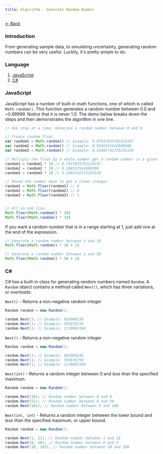```yaml
---
title: Algorithm - Generate Random Number
---
```


[← Back](/references/)

### Introduction

From generating sample data, to simulating uncertainty, generating random numbers can be very useful. Luckily, it's pretty simple to do.

### Language
1. [JavaScript](#JavaScript)
2. [C#](#c-sharp)

### JavaScript

JavaScript has a number of built-in math functions, one of which is called `Math.random()`. This function generates a random number between 0.0 and ~0.99999. Notice that it is never 1.0. The demo below breaks down the steps and then demonstrates the algorithm in one line.

```js
// One step at a time. Generate a random number between 0 and 9.

// Create random float.
var random1 = Math.random() // Example: 0.07437935702224197
var random2 = Math.random() // Example: 0.8166553542608308
var random3 = Math.random() // Example: 0.32402742725235156

// Multiply the float by a whole number get a random number in a given range.
random1 = random1 * 10 // 0.7437935702224197
random2 = random2 * 10 // 8.166553542608308
random3 = random3 * 10 // 3.2402742725235156

// Round the number down to get a clean integer.
random1 = Math.floor(random1) // 0
random2 = Math.floor(random2) // 8
random3 = Math.floor(random3) // 3


// All on one line.
Math.floor(Math.random() * 10)
Math.floor(Math.random() * 10)
```

If you want a random number that is in a range starting at 1, just add one at the end of the expression.

```js
// Generate a random number between 1 and 10
Math.floor(Math.random() * 10 + 1)

// Generate a random number between 1 and 50
Math.floor(Math.random() * 50 + 1)
```

<h3 id="c-sharp">C#</h3>

C# has a built-in class for generating random numbers named `Random`. A `Random` object contains a method called `Next()`, which has three variations, or *overloads*:

`Next()` - Returns a non-negative random integer

```cs
Random random = new Random();

random.Next(); // Example: 665004238
random.Next(); // Example: 392976750
random.Next(); // Example: 1178083184
```

`Next()` - Returns a non-negative random integer

```cs
Random random = new Random();

random.Next(); // Example: 665004238
random.Next(); // Example: 392976750
random.Next(); // Example: 1178083184
```

`Next(int)` - Returns a random integer between 0 and *less than* the specified maximum.

```cs
Random random = new Random();

random.Next(10); // Random number between 0 and 9
random.Next(51); // Random number between 0 and 50
random.Next(101); // Random number between 0 and 100
```

`Next(int, int)` - Returns a random integer between the lower bound and *less than* the specified maximum, or upper bound.

```cs
Random random = new Random();

random.Next(1, 11); // Random number between 1 and 10
random.Next(0, 10); // Random number between 0 and 9
random.Next(10, 101); // Random number between 10 and 100
```